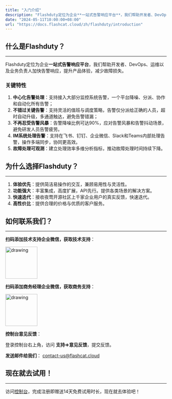 ```yaml
---
title: "入门介绍"
description: "Flashduty定位为企业**一站式告警响应平台**，我们帮助开发者、DevOps、运维以及业务负责人加快告警响应，提升产品体验，减少故障损失。"
date: "2024-05-11T10:00:00+08:00"
url: "https://docs.flashcat.cloud/zh/flashduty/introduction"
---
```


## 什么是Flashduty？
---

Flashduty定位为企业**一站式告警响应平台**，我们帮助开发者、DevOps、运维以及业务负责人加快告警响应，提升产品体验，减少故障损失。

### 关键特性
1. **中心化告警处理**：支持接入大部分监控系统告警，一个平台降噪、分派、协作和自动化所有告警；
2. **不错过关键告警**：支持灵活的值班与调度策略，告警仅分派给正确的人员，超时自动升级，多通道触达，避免告警错漏；
3. **不再忍受告警风暴**：告警降噪比例可达90%，应对告警风暴和告警抖动场景，避免研发人员告警疲劳。
4. **IM系统处理告警**：支持在飞书、钉钉、企业微信、Slack和Teams内部处理告警，操作多端同步，协同更高效。
5. **故障处理可观测**：建立处理效率多维分析指标，推动故障处理时间持续下降。

## 为什么选择Flashduty？
---
1. **体验优先**：提供简洁易操作的交互，兼顾易用性与灵活性。
2. **功能强大**：丰富集成，高度扩展，API先行。提供各类场景的解决方案。
3. **快速迭代**：接收夜莺开源社区上千家企业用户的真实反馈，快速迭代。
4. **高性价比**：提供合理的价格与优质的客户服务。

## 如何联系我们？
---
**扫码添加技术支持企业微信，获取技术支持**：

<img src="https://img.github.io/kZTm5bHIA9-B1cSv2EEh_TAgRE86cwewNUiyjgJ4ceo.avif" alt="drawing" width="100"/>



**扫码添加商务经理企业微信，获取商务支持**：

<img src="https://img.github.io/lUuHJZGgA3k24I-EH9IDwEk2N6wZfuHnbS2lGmxpRGo.avif" alt="drawing" width="100"/>


**控制台意见反馈**：

登录控制台右上角，访问 **支持=>意见反馈**，提交反馈。


**发送邮件给我们**：
[contact-us@flashcat.cloud](mailto:contact-us@flashcat.cloud)


## 现在就去试用！
---

访问[控制台](https://console.flashcat.cloud/login?from=docs-intro)，完成注册即赠送14天免费试用时长，现在就去体验吧！
